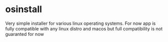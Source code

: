 # osinstall
Very simple installer for various linux operating systems. For now app is fully compatible with any linux distro and macos but full compatibility is not guaranted for now
